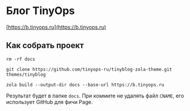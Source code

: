 # Блог TinyOps

[https://b.tinyops.ru](https://b.tinyops.ru)

## Как собрать проект

```shell script
rm -rf docs

git clone https://github.com/tinyops-ru/tinyblog-zola-theme.git themes/tinyblog

zola build --output-dir docs --base-url https://b.tinyops.ru
```

Результат будет в папке `docs`. При коммите не удалять файл `CNAME`, его использует GitHub для фичи Page.